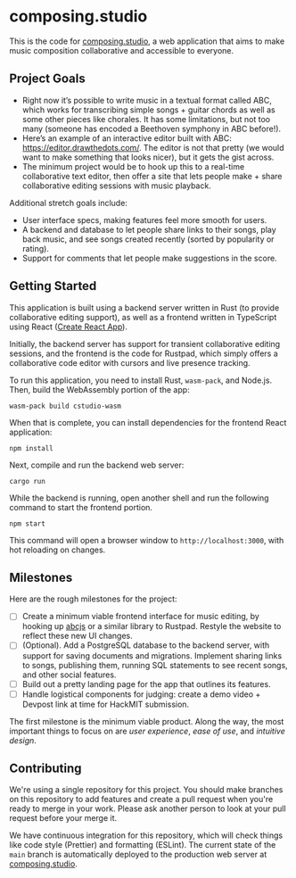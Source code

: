 # composing.studio

This is the code for [composing.studio](https://composing.studio), a web
application that aims to make music composition collaborative and accessible to
everyone.

## Project Goals

- Right now it’s possible to write music in a textual format called ABC, which
  works for transcribing simple songs + guitar chords as well as some other
  pieces like chorales. It has some limitations, but not too many (someone has
  encoded a Beethoven symphony in ABC before!).
- Here’s an example of an interactive editor built with ABC:
  https://editor.drawthedots.com/. The editor is not that pretty (we would want
  to make something that looks nicer), but it gets the gist across.
- The minimum project would be to hook up this to a real-time collaborative text
  editor, then offer a site that lets people make + share collaborative editing
  sessions with music playback.

Additional stretch goals include:

- User interface specs, making features feel more smooth for users.
- A backend and database to let people share links to their songs, play back
  music, and see songs created recently (sorted by popularity or rating).
- Support for comments that let people make suggestions in the score.

## Getting Started

This application is built using a backend server written in Rust (to provide
collaborative editing support), as well as a frontend written in TypeScript
using React ([Create React App](https://create-react-app.dev/)).

Initially, the backend server has support for transient collaborative editing
sessions, and the frontend is the code for Rustpad, which simply offers a
collaborative code editor with cursors and live presence tracking.

To run this application, you need to install Rust, `wasm-pack`, and Node.js.
Then, build the WebAssembly portion of the app:

```
wasm-pack build cstudio-wasm
```

When that is complete, you can install dependencies for the frontend React
application:

```
npm install
```

Next, compile and run the backend web server:

```
cargo run
```

While the backend is running, open another shell and run the following command
to start the frontend portion.

```
npm start
```

This command will open a browser window to `http://localhost:3000`, with hot
reloading on changes.

## Milestones

Here are the rough milestones for the project:

- [ ] Create a minimum viable frontend interface for music editing, by hooking
      up [abcjs](https://www.abcjs.net/) or a similar library to Rustpad.
      Restyle the website to reflect these new UI changes.
- [ ] (Optional). Add a PostgreSQL database to the backend server, with support
      for saving documents and migrations. Implement sharing links to songs,
      publishing them, running SQL statements to see recent songs, and other
      social features.
- [ ] Build out a pretty landing page for the app that outlines its features.
- [ ] Handle logistical components for judging: create a demo video + Devpost
      link at time for HackMIT submission.

The first milestone is the minimum viable product. Along the way, the most
important things to focus on are _user experience_, _ease of use_, and
_intuitive design_.

## Contributing

We're using a single repository for this project. You should make branches on
this repository to add features and create a pull request when you're ready to
merge in your work. Please ask another person to look at your pull request
before your merge it.

We have continuous integration for this repository, which will check things like
code style (Prettier) and formatting (ESLint). The current state of the `main`
branch is automatically deployed to the production web server at
[composing.studio](https://composing.studio).
